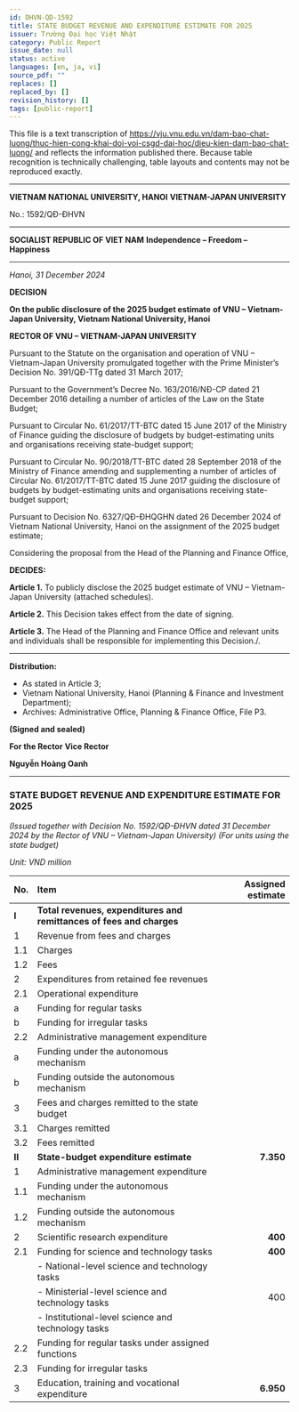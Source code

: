 ```yaml
---
id: DHVN-QD-1592
title: STATE BUDGET REVENUE AND EXPENDITURE ESTIMATE FOR 2025
issuer: Trường Đại học Việt Nhật
category: Public Report
issue_date: null
status: active
languages: [en, ja, vi]
source_pdf: ""
replaces: []
replaced_by: []
revision_history: []
tags: [public-report]
---
```

This file is a text transcription of https://vju.vnu.edu.vn/dam-bao-chat-luong/thuc-hien-cong-khai-doi-voi-csgd-dai-hoc/dieu-kien-dam-bao-chat-luong/ and reflects the information published there.
Because table recognition is technically challenging, table layouts and contents may not be reproduced exactly.

---

**VIETNAM NATIONAL UNIVERSITY, HANOI**
**VIETNAM-JAPAN UNIVERSITY**

No.: 1592/QĐ-ĐHVN

---

**SOCIALIST REPUBLIC OF VIET NAM**
**Independence – Freedom – Happiness**

---

*Hanoi, 31 December 2024*

**DECISION**

**On the public disclosure of the 2025 budget estimate**
**of VNU – Vietnam-Japan University, Vietnam National University, Hanoi**

**RECTOR OF VNU – VIETNAM-JAPAN UNIVERSITY**

Pursuant to the Statute on the organisation and operation of VNU – Vietnam-Japan University promulgated together with the Prime Minister’s Decision No. 391/QĐ-TTg dated 31 March 2017;

Pursuant to the Government’s Decree No. 163/2016/NĐ-CP dated 21 December 2016 detailing a number of articles of the Law on the State Budget;

Pursuant to Circular No. 61/2017/TT-BTC dated 15 June 2017 of the Ministry of Finance guiding the disclosure of budgets by budget-estimating units and organisations receiving state-budget support;

Pursuant to Circular No. 90/2018/TT-BTC dated 28 September 2018 of the Ministry of Finance amending and supplementing a number of articles of Circular No. 61/2017/TT-BTC dated 15 June 2017 guiding the disclosure of budgets by budget-estimating units and organisations receiving state-budget support;

Pursuant to Decision No. 6327/QĐ-ĐHQGHN dated 26 December 2024 of Vietnam National University, Hanoi on the assignment of the 2025 budget estimate;

Considering the proposal from the Head of the Planning and Finance Office,

**DECIDES:**

**Article 1.** To publicly disclose the 2025 budget estimate of VNU – Vietnam-Japan University (attached schedules).

**Article 2.** This Decision takes effect from the date of signing.

**Article 3.** The Head of the Planning and Finance Office and relevant units and individuals shall be responsible for implementing this Decision./.

---

**Distribution:**
- As stated in Article 3;
- Vietnam National University, Hanoi (Planning & Finance and Investment Department);
- Archives: Administrative Office, Planning & Finance Office, File P3.

**(Signed and sealed)**

**For the Rector**
**Vice Rector**

**Nguyễn Hoàng Oanh**

---

### **STATE BUDGET REVENUE AND EXPENDITURE ESTIMATE FOR 2025**
*(Issued together with Decision No. 1592/QĐ-ĐHVN dated 31 December 2024 by the Rector of VNU – Vietnam-Japan University)*
*(For units using the state budget)*

*Unit: VND million*

| No. | Item | Assigned estimate |
| :--- | :--- | ---: |
| **I** | **Total revenues, expenditures and remittances of fees and charges** | |
| 1 | Revenue from fees and charges | |
| 1.1 | Charges | |
| 1.2 | Fees | |
| 2 | Expenditures from retained fee revenues | |
| 2.1 | Operational expenditure | |
| a | Funding for regular tasks | |
| b | Funding for irregular tasks | |
| 2.2 | Administrative management expenditure | |
| a | Funding under the autonomous mechanism | |
| b | Funding outside the autonomous mechanism | |
| 3 | Fees and charges remitted to the state budget | |
| 3.1 | Charges remitted | |
| 3.2 | Fees remitted | |
| **II** | **State-budget expenditure estimate** | **7.350** |
| 1 | Administrative management expenditure | |
| 1.1 | Funding under the autonomous mechanism | |
| 1.2 | Funding outside the autonomous mechanism | |
| 2 | Scientific research expenditure | **400** |
| 2.1 | Funding for science and technology tasks | **400** |
| | - National-level science and technology tasks | |
| | - Ministerial-level science and technology tasks | 400 |
| | - Institutional-level science and technology tasks | |
| 2.2 | Funding for regular tasks under assigned functions | |
| 2.3 | Funding for irregular tasks | |
| 3 | Education, training and vocational expenditure | **6.950** |
